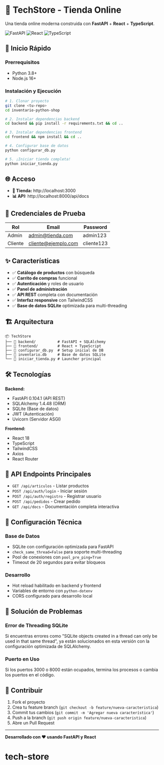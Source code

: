 # 🛒 TechStore - Tienda Online

Una tienda online moderna construida con **FastAPI** + **React** + **TypeScript**.

![FastAPI](https://img.shields.io/badge/FastAPI-005571?style=flat&logo=fastapi)
![React](https://img.shields.io/badge/React-61DAFB?style=flat&logo=react&logoColor=black)
![TypeScript](https://img.shields.io/badge/TypeScript-3178C6?style=flat&logo=typescript&logoColor=white)

## 🚀 Inicio Rápido

### Prerrequisitos
- Python 3.8+
- Node.js 16+

### Instalación y Ejecución
```bash
# 1. Clonar proyecto
git clone <tu-repo>
cd inventario-python-shop

# 2. Instalar dependencias backend
cd backend && pip install -r requirements.txt && cd ..

# 3. Instalar dependencias frontend  
cd frontend && npm install && cd ..

# 4. Configurar base de datos
python configurar_db.py

# 5. ¡Iniciar tienda completa!
python iniciar_tienda.py
```

## 🌐 Acceso

- **🛒 Tienda:** http://localhost:3000
- **📊 API:** http://localhost:8000/api/docs

## 🔐 Credenciales de Prueba

| Rol | Email | Password |
|-----|-------|----------|
| Admin | admin@tienda.com | admin123 |
| Cliente | cliente@ejemplo.com | cliente123 |

## ✨ Características

- ✅ **Catálogo de productos** con búsqueda
- ✅ **Carrito de compras** funcional
- ✅ **Autenticación** y roles de usuario
- ✅ **Panel de administración**
- ✅ **API REST** completa con documentación
- ✅ **Interfaz responsive** con TailwindCSS
- ✅ **Base de datos SQLite** optimizada para multi-threading

## 🏗️ Arquitectura

```
📦 TechStore
├── 🔧 backend/          # FastAPI + SQLAlchemy
├── 🎨 frontend/         # React + TypeScript
├── 📄 configurar_db.py  # Setup inicial de DB
├── 📄 inventario.db     # Base de datos SQLite
└── 🚀 iniciar_tienda.py # Launcher principal
```

## 🛠️ Tecnologías

**Backend:**
- FastAPI 0.104.1 (API REST)
- SQLAlchemy 1.4.48 (ORM)
- SQLite (Base de datos)
- JWT (Autenticación)
- Uvicorn (Servidor ASGI)

**Frontend:**
- React 18
- TypeScript
- TailwindCSS
- Axios
- React Router

## 📝 API Endpoints Principales

- `GET /api/articulos` - Listar productos
- `POST /api/auth/login` - Iniciar sesión
- `POST /api/auth/registro` - Registrar usuario
- `POST /api/pedidos` - Crear pedido
- `GET /api/docs` - Documentación completa interactiva

## 🔧 Configuración Técnica

### Base de Datos
- SQLite con configuración optimizada para FastAPI
- `check_same_thread=False` para soporte multi-threading
- Pool de conexiones con `pool_pre_ping=True`
- Timeout de 20 segundos para evitar bloqueos

### Desarrollo
- Hot reload habilitado en backend y frontend
- Variables de entorno con `python-dotenv`
- CORS configurado para desarrollo local

## 🐛 Solución de Problemas

### Error de Threading SQLite
Si encuentras errores como "SQLite objects created in a thread can only be used in that same thread", ya están solucionados en esta versión con la configuración optimizada de SQLAlchemy.

### Puerto en Uso
Si los puertos 3000 o 8000 están ocupados, termina los procesos o cambia los puertos en el código.

## 🤝 Contribuir

1. Fork el proyecto
2. Crea tu feature branch (`git checkout -b feature/nueva-caracteristica`)
3. Commit tus cambios (`git commit -m 'Agregar nueva característica'`)
4. Push a la branch (`git push origin feature/nueva-caracteristica`)
5. Abre un Pull Request

---

**Desarrollado con ❤️ usando FastAPI y React**
# tech-store
